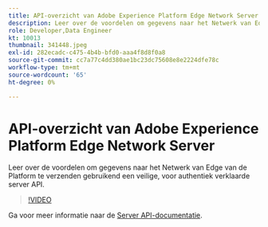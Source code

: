 ```yaml
---
title: API-overzicht van Adobe Experience Platform Edge Network Server
description: Leer over de voordelen om gegevens naar het Netwerk van Edge van de Platform te verzenden gebruikend een veilige, voor authentiek verklaarde server API.
role: Developer,Data Engineer
kt: 10013
thumbnail: 341448.jpeg
exl-id: 282ecadc-c475-4b4b-bfd0-aaa4f8d8f0a8
source-git-commit: cc7a77c4dd380ae1bc23dc75608e8e2224dfe78c
workflow-type: tm+mt
source-wordcount: '65'
ht-degree: 0%

---
```


# API-overzicht van Adobe Experience Platform Edge Network Server

Leer over de voordelen om gegevens naar het Netwerk van Edge van de Platform te verzenden gebruikend een veilige, voor authentiek verklaarde server API.

>[!VIDEO](https://video.tv.adobe.com/v/341448?quality=12&learn=on)

Ga voor meer informatie naar de [Server API-documentatie](https://experienceleague.adobe.com/docs/experience-platform/edge-network-server-api/overview.html).

